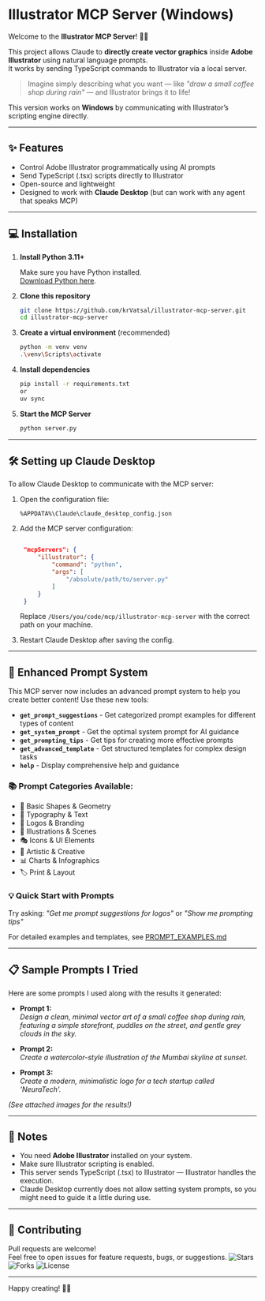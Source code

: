 # Illustrator MCP Server (Windows)

Welcome to the **Illustrator MCP Server**! 🎨🚀

This project allows Claude to **directly create vector graphics** inside **Adobe Illustrator** using natural language prompts.  
It works by sending TypeScript commands to Illustrator via a local server.

> Imagine simply describing what you want — like *"draw a small coffee shop during rain"* — and Illustrator brings it to life!

This version works on **Windows** by communicating with Illustrator’s scripting engine directly.

---

## ✨ Features
- Control Adobe Illustrator programmatically using AI prompts
- Send TypeScript (.tsx) scripts directly to Illustrator
- Open-source and lightweight
- Designed to work with **Claude Desktop** (but can work with any agent that speaks MCP)

---

## 💻 Installation

1. **Install Python 3.11+**

   Make sure you have Python installed.  
   [Download Python here](https://www.python.org/downloads/).

2. **Clone this repository**

   ```bash
   git clone https://github.com/krVatsal/illustrator-mcp-server.git
   cd illustrator-mcp-server
   ```

3. **Create a virtual environment** (recommended)

   ```bash
   python -m venv venv
   .\venv\Scripts\activate
   ```

4. **Install dependencies**

   ```bash
   pip install -r requirements.txt
   or
   uv sync
   ```

5. **Start the MCP Server**

   ```bash
   python server.py
   ```

---

## 🛠️ Setting up Claude Desktop

To allow Claude Desktop to communicate with the MCP server:

1. Open the configuration file:

   ```
   %APPDATA%\Claude\claude_desktop_config.json
   ```

2. Add the MCP server configuration:

   ```json

    "mcpServers": {
        "illustrator": {
            "command": "python",
            "args": [
                "/absolute/path/to/server.py"
            ]
        }
    }

   ```

   Replace `/Users/you/code/mcp/illustrator-mcp-server` with the correct path on your machine.

3. Restart Claude Desktop after saving the config.

---

## 🎯 Enhanced Prompt System

This MCP server now includes an advanced prompt system to help you create better content! Use these new tools:

- **`get_prompt_suggestions`** - Get categorized prompt examples for different types of content
- **`get_system_prompt`** - Get the optimal system prompt for AI guidance
- **`get_prompting_tips`** - Get tips for creating more effective prompts
- **`get_advanced_template`** - Get structured templates for complex design tasks
- **`help`** - Display comprehensive help and guidance

### 📚 Prompt Categories Available:
- 🎨 Basic Shapes & Geometry
- 📝 Typography & Text  
- 🏢 Logos & Branding
- 🌆 Illustrations & Scenes
- 🎭 Icons & UI Elements
- 🎨 Artistic & Creative
- 📊 Charts & Infographics
- 🏷️ Print & Layout

### 💡 Quick Start with Prompts
Try asking: *"Get me prompt suggestions for logos"* or *"Show me prompting tips"*

For detailed examples and templates, see [PROMPT_EXAMPLES.md](./PROMPT_EXAMPLES.md)

---

## 📋 Sample Prompts I Tried

Here are some prompts I used along with the results it generated:

- **Prompt 1:**  
  *Design a clean, minimal vector art of a small coffee shop during rain, featuring a simple storefront, puddles on the street, and gentle grey clouds in the sky.*

- **Prompt 2:**  
  *Create a watercolor-style illustration of the Mumbai skyline at sunset.*

- **Prompt 3:**  
  *Create a modern, minimalistic logo for a tech startup called 'NeuraTech'.*

*(See attached images for the results!)*

---


## 🧐 Notes

- You need **Adobe Illustrator** installed on your system.
- Make sure Illustrator scripting is enabled.
- This server sends TypeScript (.tsx) to Illustrator — Illustrator handles the execution.
- Claude Desktop currently does not allow setting system prompts, so you might need to guide it a little during use.

---


## 📢 Contributing

Pull requests are welcome!  
Feel free to open issues for feature requests, bugs, or suggestions.
![Stars](https://img.shields.io/github/stars/krVatsal/illustrator-mcp)
![Forks](https://img.shields.io/github/forks/krVatsal/illustrator-mcp)
![License](https://img.shields.io/github/license/krVatsal/illustrator-mcp)

---

Happy creating! 🌈💛
